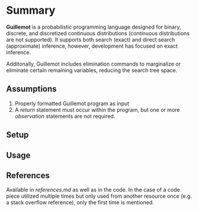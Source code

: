 # Summary
**Guillemot** is a probabilistic programming language designed for binary, discrete, and discretized continuous distributions (continuous distributions are not supported). It supports both search (exact) and direct search (approximate) inference, however, development has focused on exact inference.

Additonally, Guillemot includes elimination commands to marginalize or eliminate certain remaining variables, reducing the search tree space.


## Assumptions

1. Properly formatted Guillemot program as input
2. A *return* statement must occur within the program, but one or more *observation* statements are not required.


## Setup




## Usage



## References

Available in *references.md* as well as in the code. In the case of a code piece utilized multiple times but only used from another resource once (e.g. a stack overflow reference), only the first time is mentioned.
